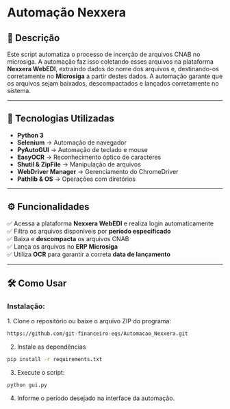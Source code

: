 # Automação Nexxera

## 📌 Descrição
Este script automatiza o processo de incerção de arquivos CNAB no microsiga. A automação faz isso coletando esses arquivos na plataforma **Nexxera WebEDI**, extraindo dados do nome dos arquivos e, destinando-os corretamente no **Microsiga** a partir destes dados.
A automação garante que os arquivos sejam baixados, descompactados e lançados corretamente no sistema.

---

## 🚀 Tecnologias Utilizadas
- **Python 3**
- **Selenium** → Automação de navegador  
- **PyAutoGUI** → Automação de teclado e mouse  
- **EasyOCR** → Reconhecimento óptico de caracteres  
- **Shutil & ZipFile** → Manipulação de arquivos  
- **WebDriver Manager** → Gerenciamento do ChromeDriver  
- **Pathlib & OS** → Operações com diretórios  

---

## ⚙️ Funcionalidades
✅ Acessa a plataforma **Nexxera WebEDI** e realiza login automaticamente  
✅ Filtra os arquivos disponíveis por **período específicado**  
✅ Baixa e **descompacta** os arquivos CNAB  
✅ Lança os arquivos no **ERP Microsiga**  
✅ Utiliza **OCR** para garantir a correta **data de lançamento**  

---

## 🛠️ Como Usar

### Instalação:

 1️. Clone o repositório ou baixe o arquivo ZIP do programa:
```bash
https://github.com/git-financeiro-eqs/Automacao_Nexxera.git
```

2. Instale as dependências
```bash
pip install -r requirements.txt
```

3. Execute o script:
```bash
python gui.py
```

4. Informe o período desejado na interface da automação.
